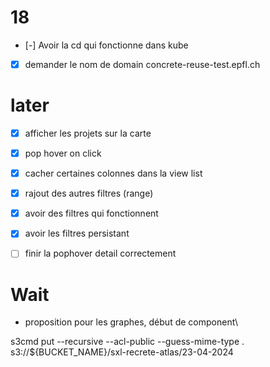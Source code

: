 # 18
- [-] Avoir la cd qui fonctionne dans kube
- [x] demander le nom de domain concrete-reuse-test.epfl.ch
# later
- [x] afficher les projets sur la carte
- [x] pop hover on click
- [x] cacher certaines colonnes dans la view list
- [x] rajout des autres filtres (range)
- [x] avoir des filtres qui fonctionnent
- [x] avoir les filtres persistant
- [ ] finir la pophover detail correctement


# Wait
- proposition pour les graphes, début de component\


s3cmd put --recursive --acl-public --guess-mime-type . s3://${BUCKET_NAME}/sxl-recrete-atlas/23-04-2024